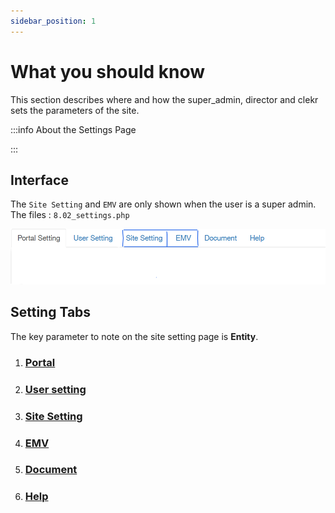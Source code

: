 ```yaml
---
sidebar_position: 1
---
```


# What you should know

This section describes where and how the super_admin, director and clekr sets the parameters of the site.

:::info About the Settings Page

:::

## Interface

The `Site Setting` and `EMV` are only shown when the user is a super admin.
The files : `8.02_settings.php`

![](../../../static/img/settings.png)

## Setting Tabs

The key parameter to note on the site setting page is **Entity**. <br/>

<ol>
<li>

### [Portal](../settings/settings.md)

</li>
<li>

### [User setting](../settings/user.md)

</li>
<li>

### [Site Setting ](../settings/site.md)

</li>
<li>

### [EMV](../settings/emv.md)

</li>
<li>

### [Document](../settings/document.md)

</li>
<li>

### [Help](../settings/help.md)

</li>

</ol>
